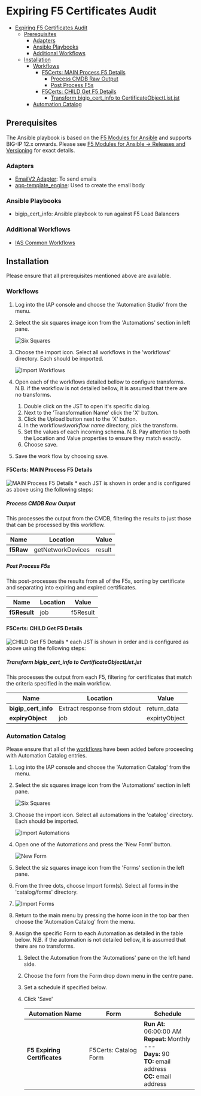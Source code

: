 # Expiring F5 Certificates Audit

- [Expiring F5 Certificates Audit](#expiring-f5-certificates-audit)
  - [Prerequisites](#prerequisites)
    - [Adapters](#adapters)
    - [Ansible Playbooks](#ansible-playbooks)
    - [Additional Workflows](#additional-workflows)
  - [Installation](#installation)
    - [Workflows](#workflows)
      - [F5Certs: MAIN Process F5 Details](#f5certs-main-process-f5-details)
        - [Process CMDB Raw Output](#process-cmdb-raw-output)
        - [Post Process F5s](#post-process-f5s)
      - [F5Certs: CHILD Get F5 Details](#f5certs-child-get-f5-details)
        - [Transform bigip_cert_info to CertificateObjectList.jst](#transform-bigip_cert_info-to-certificateobjectlistjst)
    - [Automation Catalog](#automation-catalog)

## Prerequisites

The Ansible playbook is based on the [F5 Modules for Ansible](https://galaxy.ansible.com/f5networks/f5_modules) and supports BIG-IP 12.x onwards.
Please see [F5 Modules for Ansible -> Releases and Versioning](https://clouddocs.f5.com/products/orchestration/ansible/devel/usage/supported-versions.html) for exact details.

### Adapters

- [EmailV2 Adapter](https://github.com/CenturyLink/ias-adapter-emailV2): To send emails
- [app-template_engine](https://github.com/CenturyLink/ias-app-template-engine): Used to create the email body

### Ansible Playbooks

- bigip_cert_info: Ansible playbook to run against F5 Load Balancers

### Additional Workflows

- [IAS Common Workflows](https://github.com/CenturyLink/ias-workflows)

## Installation

Please ensure that all prerequisites mentioned above are available.

### Workflows

1. Log into the IAP console and choose the 'Automation Studio' from the menu.
2. Select the six squares image icon from the 'Automations' section in left pane.

   ![Six Squares](docs/common/studioSix.png)

3. Choose the import icon. Select all workflows in the 'workflows' directory. Each should be imported.

   ![Import Workflows](docs/common/importWorkflows.png)

4. Open each of the workflows detailed bellow to configure transforms. N.B. if the workflow is not detailed bellow, it is assumed that there are no transforms.
   1. Double click on the JST to open it's specific dialog.
   2. Next to the 'Transformation Name' click the 'X' button.
   3. Click the Upload button next to the 'X' button.
   4. In the workflows\\_workflow name_ directory, pick the transform.
   5. Set the values of each incoming schema. N.B. Pay attention to both the Location and Value properties to ensure they match exactly.
   6. Choose save.
5. Save the work flow by choosing save.

#### F5Certs: MAIN Process F5 Details

![MAIN Process F5 Details](docs/f5CertsMAINProcessF5Devices.png) \* each JST is shown in order and is configured as above using the following steps:

##### Process CMDB Raw Output

This processes the output from the CMDB, filtering the results to just those that can be processed by this workflow.

| Name      | Location          | Value  |
| --------- | ----------------- | ------ |
| **f5Raw** | getNetworkDevices | result |

##### Post Process F5s

This post-processes the results from all of the F5s, sorting by certificate and separating into expiring and expired certificates.

| Name         | Location | Value    |
| ------------ | -------- | -------- |
| **f5Result** | job      | f5Result |

#### F5Certs: CHILD Get F5 Details

![CHILD Get F5 Details](docs/F5CertsCHILDGetF5Details.png) \* each JST is shown in order and is configured as above using the following steps:

##### Transform bigip_cert_info to CertificateObjectList.jst

This processes the output from each F5, filtering for certificates that match the criteria specified in the main workflow.

| Name                | Location                     | Value         |
| ------------------- | ---------------------------- | ------------- |
| **bigip_cert_info** | Extract response from stdout | return_data   |
| **expiryObject**    | job                          | expirtyObject |

### Automation Catalog

Please ensure that all of the [workflows](#workflows) have been added before proceeding with Automation Catalog entries.

1. Log into the IAP console and choose the 'Automation Catalog' from the menu.
2. Select the six squares image icon from the 'Automations' section in left pane.

   ![Six Squares](docs/common/catalogSix.png)

3. Choose the import icon. Select all automations in the 'catalog' directory. Each should be imported.

   ![Import Automations](docs/common/importAutomations.png)

4. Open one of the Automations and press the 'New Form' button.

   ![New Form](docs/common/automationNewForm.png)

5. Select the siz squares image icon from the 'Forms' section in the left pane.
6. From the three dots, choose Import form(s).  Select all forms in the 'catalog/forms' directory.
7.
   ![Import Forms](docs/common/importForms.png)

8. Return to the main menu by pressing the home icon in the top bar then choose the 'Automation Catalog' from the menu.
9. Assign the specific Form to each Automation as detailed in the table below.  N.B. if the automation is not detailed bellow, it is assumed that there are no transforms.
   1. Select the Automation from the 'Automations' pane on the left hand side.
   2. Choose the form from the Form drop down menu in the centre pane.
   3. Set a schedule if specified below.
   4. Click 'Save'

      | Automation Name | Form | Schedule |
      | --------------- | ---- | -------- |
      | **F5 Expiring Certificates** | F5Certs: Catalog Form | **Run At:** 06:00:00 AM<br>**Repeat:** Monthly<br>---<br>**Days:** 90 <br> **TO:** email address <br> **CC:** email address|
